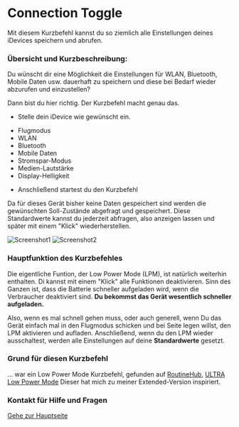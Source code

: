 # Connection Toggle

Mit diesem Kurzbefehl kannst du so ziemlich alle Einstellungen deines iDevices speichern und abrufen.

###  Übersicht und Kurzbeschreibung:

Du wünscht dir eine Möglichkeit die Einstellungen für WLAN, Bluetooth, Mobile Daten usw. dauerhaft zu speichern und diese bei Bedarf wieder abzurufen und einzustellen?

Dann bist du hier richtig. Der Kurzbefehl macht genau das.

+ Stelle dein iDevice wie gewünscht ein.
 - Flugmodus
 - WLAN
 - Bluetooth
 - Mobile Daten
 - Stromspar-Modus
 - Medien-Lautstärke
 - Display-Helligkeit
+ Anschließend startest du den Kurzbefehl

Da für dieses Gerät bisher keine Daten gespeichert sind werden die gewünschten Soll-Zustände abgefragt und gespeichert.
Diese Standardwerte kannst du jederzeit abfragen, also anzeigen lassen und später mit einem "Klick" wiederherstellen.

![Screenshot1](https://github.com/P8DFxKfyJB/MeinUpdatKit/blob/master/Meine-UpdateKit-Kurzbefehle/Connection%20Toggle%20🛠/Screenshot_Connection_Toggle1.png?resize=200) ![Screenshot2](https://github.com/P8DFxKfyJB/MeinUpdatKit/blob/master/Meine-UpdateKit-Kurzbefehle/Connection%20Toggle%20🛠/Screenshot_Connection_Toggle2.png?resize=200)

### Hauptfunktion des Kurzbefehles

Die eigentliche Funtion, der Low Power Mode (LPM), ist natürlich weiterhin enthalten. Di kannst mit einem "Klick" alle Funktionen deaktivieren. Sinn des Ganzen ist, dass die Batterie schneller aufgeladen wird, wenn die Verbraucher deaktiviert sind. **Du bekommst das Gerät wesentlich schneller aufgeladen.**

Also, wenn es mal schnell gehen muss, oder auch generell, wenn Du das Gerät einfach mal in den Flugmodus schicken und bei Seite legen willst, den LPM aktivieren und aufladen. Anschließend, wenn du den LPM wieder ausschaltest, werden alle Einstellungen auf deine **Standardwerte** gesetzt.

### Grund für diesen Kurzbefehl

… war ein Low Power Mode Kurzbefehl, gefunden auf [RoutineHub](https://routinehub.co/), [ULTRA Low Power Mode](https://routinehub.co/shortcut/1887) Dieser hat mich zu meiner Extended-Version inspiriert.


### Kontakt für Hilfe und Fragen

[Gehe zur Hauptseite](https://github.com/P8DFxKfyJB/MeinUpdatKit/blob/master/README.md)
